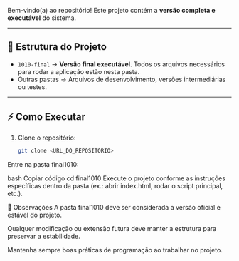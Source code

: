 Bem-vindo(a) ao repositório! Este projeto contém a **versão completa e executável** do sistema.

---

## 📁 Estrutura do Projeto

- `1010-final` → **Versão final executável**. Todos os arquivos necessários para rodar a aplicação estão nesta pasta.  
- Outras pastas → Arquivos de desenvolvimento, versões intermediárias ou testes.

---

## ⚡ Como Executar

1. Clone o repositório:
   ```bash
   git clone <URL_DO_REPOSITORIO>
Entre na pasta final1010:

bash
Copiar código
cd final1010
Execute o projeto conforme as instruções específicas dentro da pasta (ex.: abrir index.html, rodar o script principal, etc.).

📝 Observações
A pasta final1010 deve ser considerada a versão oficial e estável do projeto.

Qualquer modificação ou extensão futura deve manter a estrutura para preservar a estabilidade.

Mantenha sempre boas práticas de programação ao trabalhar no projeto.

